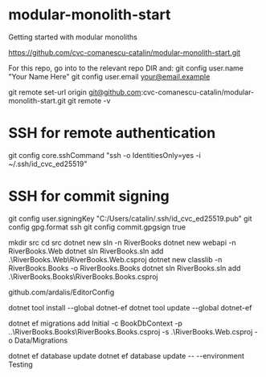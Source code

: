 # modular-monolith-start

Getting started with modular monoliths

https://github.com/cvc-comanescu-catalin/modular-monolith-start.git

For this repo, go into to the relevant repo DIR and:
git config user.name "Your Name Here"
git config user.email your@email.example

git remote set-url origin git@github.com:cvc-comanescu-catalin/modular-monolith-start.git
git remote -v

# SSH for remote authentication

git config core.sshCommand "ssh -o IdentitiesOnly=yes -i ~/.ssh/id_cvc_ed25519"

# SSH for commit signing

git config user.signingKey "C:/Users/catalin/.ssh/id_cvc_ed25519.pub"
git config gpg.format ssh
git config commit.gpgsign true

mkdir src
cd src
dotnet new sln -n RiverBooks
dotnet new webapi -n RiverBooks.Web
dotnet sln RiverBooks.sln add .\RiverBooks.Web\RiverBooks.Web.csproj
dotnet new classlib -n RiverBooks.Books -o RiverBooks.Books
dotnet sln RiverBooks.sln add .\RiverBooks.Books\RiverBooks.Books.csproj

github.com/ardalis/EditorConfig

dotnet tool install --global dotnet-ef
dotnet tool update --global dotnet-ef

dotnet ef migrations add Initial -c BookDbContext -p ..\RiverBooks.Books\RiverBooks.Books.csproj -s .\RiverBooks.Web.csproj -o Data/Migrations

dotnet ef database update
dotnet ef database update -- --environment Testing
